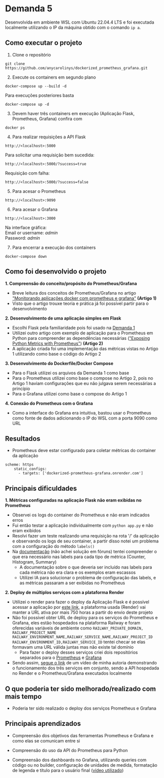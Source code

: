 # Demanda 5
Desenvolvida em ambiente WSL com Ubuntu 22.04.4 LTS e foi executada localmente utilizando o IP da máquina obtido com o comando ```ip a```.  

## **Como executar o projeto**  

1. Clone o repositório
```
git clone https://github.com/anycarolinys/dockerized_prometheus_grafana.git
```

2. Execute os containers em segundo plano 
```
docker-compose up --build -d 
```
Para execuções posteriores basta
```
docker-compose up -d 
```
3. Devem haver três containers em execução (Aplicação Flask, Prometheus, Grafana) confira com
```
docker ps
```

4. Para realizar requisições a API Flask
```
http://<localhost>:5000
```
Para solicitar uma requisição bem sucedida:  
```
http://<localhost>:5000/?success=true
```
Requisição com falha:  
```
http://<localhost>:5000/?success=false
```

5. Para acesar o Prometheus
```
http://<localhost>:9090
```

6. Para acesar o Grafana
```
http://<localhost>:3000
```
Na interface gráfica:  
Email or username: *admin*  
Password: *admin*  

7. Para encerrar a execução dos containers  
```
docker-compose down
```

## **Como foi desenvolvido o projeto**  

**1. Compreensão do conceito/propósito do Prometheus/Grafana**
- Breve leitura dos conceitos de Prometheus/Grafana no artigo ["Monitorando aplicações docker com prometheus e grafana"](https://medium.com/xp-inc/monitorando-aplica%C3%A7%C3%B5es-docker-com-prometheus-e-grafana-593f507fc17) **(Artigo 1)**
- Visto que o artigo trouxe teoria e prática já foi possível partir para o desenvolvimento  

**2. Desenvolvimento de uma aplicação simples em Flask**
- Escolhi Flask pela familiaridade pois foi usado na [Demanda 1](https://github.com/anycarolinys/dockerized_flask_api)
- Utilizei outro artigo com exemplo de aplicação para o Prometheus em Python para compreender as dependências necessárias (["Exposing Python Metrics with Prometheus"](https://medium.com/@letathenasleep/exposing-python-metrics-with-prometheus-c5c837c21e4d)) **(Artigo 2)**
- A aplicação criada foi uma implementação das métricas vistas no Artigo 1 utilizando como base o código do Artigo 2

**3. Desenvolvimento do Dockerfile/Docker Compose**
- Para o Flask utilizei os arquivos da Demanda 1 como base
- Para o Prometheus utilizei como base o compose no Artigo 2, pois no Artigo 1 haviam configurações que eu não julgava serem necessárias a princípio
- Para o Grafana utilizei como base o compose do Artigo 1

**4. Conexão do Prometheus com o Grafana**
- Como a interface do Grafana era intuitiva, bastou usar o Prometheus como fonte de dados adicionando o IP do WSL com a porta 9090 como URL


## **Resultados**
- Prometheus deve estar configurado para coletar métricas do container da
aplicação  
```
scheme: https
    static_configs:
      - targets: ['dockerized-prometheus-grafana.onrender.com']
```

## **Principais dificuldades**  

**1. Métricas configuradas na aplicação Flask não eram exibidas no Prometheus**
- Observei os logs do container do Prometheus e não eram indicados erros
- Fui então testar a aplicação individualmente com ```python app.py``` e não eram exibidos
- Resolvi fazer um teste realizando uma requisição na rota '/' da aplicação e observando os logs de seu container, a partir disso notei um problema com a configuração do método ```labels()```  
- Na [documentação](https://prometheus.github.io/client_python/instrumenting/labels/) (não achei solução em fóruns) tentei compreender o que era necessário nas labels para cada tipo de métrica (Counter, Histogram, Summary)
    -  A documentação sobre o que deveria ser incluído nas labels para cada métrica não era clara e os exemplos eram escassos
    - Utilizei IA para solucionar o problema de configuração das labels, e as métricas passaram a ser exibidas no Prometheus

**2. Deploy de múltiplos serviços com a plataforma Render**
- Utilizei o render para fazer o deploy da Aplicação Flask e é possível acessar a aplicação por [este link](https://dockerized-prometheus-grafana.onrender.com), a plataforma usada (Render) vai manter a URL ativa por mais 750 horas a partir do envio deste projeto
- Não foi possível obter URL de deploy para os serviços do Prometheus e Grafana, eles estão hospedados na plataforma Railway e foram oferecidas variáveis de ambiente como ```RAILWAY_PRIVATE_DOMAIN, RAILWAY_PROJECT_NAME RAILWAY_ENVIRONMENT_NAME,RAILWAY_SERVICE_NAME,RAILWAY_PROJECT_ID RAILWAY_ENVIRONMENT_ID,RAILWAY_SERVICE_ID``` tentei checar se elas formavam uma URL válida juntas mas não existe tal domínio  
    - Para fazer o deploy desses serviços criei dois repositórios separados para o [Prometheus](https://github.com/anycarolinys/prometheus_service) e [Grafana](https://github.com/anycarolinys/grafana_service)
- Sendo assim, [segue o link](https://youtu.be/ilL09HIq-H0?si=4Wk4UgmkDx9xOtlB) de um vídeo de minha autoria demonstrando o funcionamento dos três serviços em conjunto, sendo a API hospedada no Render e o Prometheus/Grafana executados localmente

## **O que poderia ter sido melhorado/realizado com mais tempo**  
- Poderia ter sido realizado o deploy dos serviços Prometheus e Grafana

## **Principais aprendizados**  
- Compreensão dos objetivos das ferramentas Prometheus e Grafana e como elas se comunicam entre si

- Compreensão do uso da API do Prometheus para Python
 
- Compreensão dos dashboards no Grafana, utilizando queries com código ou no builder, configuração de unidades de medida, formatação de legenda e título para o usuário final  ([vídeo utilizado](https://youtu.be/EGgtJUjky8w?si=H2K8y3eOY5DZTysX))


